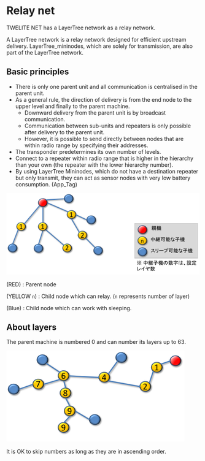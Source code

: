 # Relay net

TWELITE NET has a LayerTree network as a relay network.

A LayerTree network is a relay network designed for efficient upstream delivery. LayerTree_mininodes, which are solely for transmission, are also part of the LayerTree network.

## Basic principles

* There is only one parent unit and all communication is centralised in the parent unit.
* As a general rule, the direction of delivery is from the end node to the upper level and finally to the parent machine.
  * Downward delivery from the parent unit is by broadcast communication.
  * Communication between sub-units and repeaters is only possible after delivery to the parent unit.
  * However, it is possible to send directly between nodes that are within radio range by specifying their addresses.
* The transponder predetermines its own number of levels.
* Connect to a repeater within radio range that is higher in the hierarchy than your own (the repeater with the lower hierarchy number).
* By using LayerTree Mininodes, which do not have a destination repeater but only transmit, they can act as sensor nodes with very low battery consumption. (App_Tag)

![](<../../../.gitbook/assets/image (51).png>)

(RED) : Parent node

(YELLOW `n`) : Child node which can relay. (`n` represents number of layer)

(Blue) : Child node which can work with sleeping.

## About layers

The parent machine is numbered 0 and can number its layers up to 63.

![](<../../../.gitbook/assets/image (52).png>)

It is OK to skip numbers as long as they are in ascending order.
